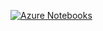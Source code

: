 [![Azure Notebooks](https://notebooks.azure.com/launch.png)](https://notebooks.azure.com/thesnarkyone/libraries/cryptocoins)
